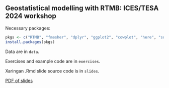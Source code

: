 ## Geostatistical modelling with RTMB: ICES/TESA 2024 workshop

Necessary packages:

```r
pkgs <- c("RTMB", "fmesher", "dplyr", "ggplot2", "cowplot", "here", "sdmTMB")
install.packages(pkgs)
```

Data are in `data`.

Exercises and example code are in `exercises`.

Xaringan .Rmd slide source code is in `slides`.

[PDF of slides](https://www.dropbox.com/scl/fi/qha79zgvwr811ivvj68jo/RTMB-spatial-2024-03-01.pdf?rlkey=np16u8cjydk5cp8f7dgjte73u&dl=1)
